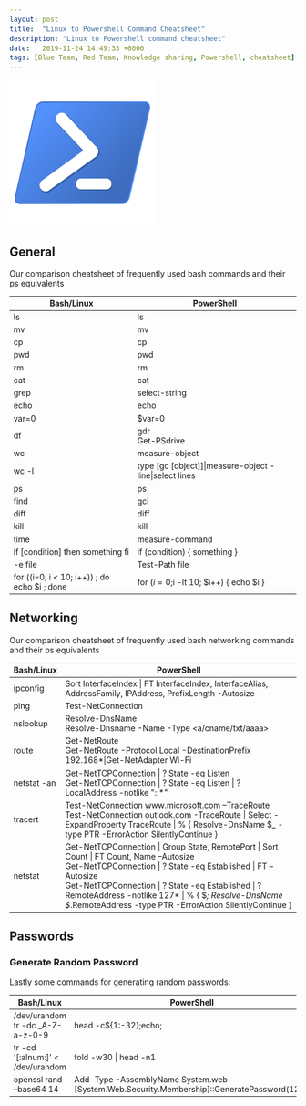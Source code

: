 ```yaml
---
layout: post
title:  "Linux to Powershell Command Cheatsheet"
description: "Linux to Powershell command cheatsheet"
date:   2019-11-24 14:49:33 +0000
tags: [Blue Team, Red Team, Knowledge sharing, Powershell, cheatsheet]
---
```


![jupyter logo](/assets/PowerShell_5.0.png)

## General
Our comparison cheatsheet of frequently used bash commands and their ps equivalents

|Bash/Linux	|PowerShell|
|------|------|
|ls	|ls|
|mv	|mv|
|cp	|cp|
|pwd |pwd|
|rm	|rm|
|cat	|cat|
|grep	|select-string|
|echo	|echo|
|var=0	|$var=0|
|df	|gdr<br>Get-PSdrive|
|wc |measure-object|
|wc -l|type \[gc \[object\]\]\|measure-object -line\|select lines
|ps	|ps|
|find	|gci|
|diff	|diff|
|kill	|kill|
|time	|measure-command|
|if [condition] then something fi |if (condition) { something } |
|-e file	|Test-Path file|
|for ((i=0; i < 10; i++)) ; do echo $i ; done	|for ($i=0;$i -lt 10; $i++) { echo $i }|

## Networking
Our comparison cheatsheet of frequently used bash networking commands and their ps equivalents

|Bash/Linux	|PowerShell|
|------|------|
|ipconfig	|Sort InterfaceIndex \| FT InterfaceIndex, InterfaceAlias, AddressFamily, IPAddress, PrefixLength -Autosize
|ping	|Test-NetConnection|
|nslookup	|Resolve-DnsName<br>Resolve-Dnsname -Name <name> -Type <a/cname/txt/aaaa>|
|route	|Get-NetRoute <br> Get-NetRoute -Protocol Local -DestinationPrefix 192.168*\|Get-NetAdapter Wi-Fi 
|netstat -an	|Get-NetTCPConnection \| ? State -eq Listen <br> Get-NetTCPConnection \| ? State -eq Listen \| ? LocalAddress -notlike "::*"|
|tracert	|Test-NetConnection www.microsoft.com –TraceRoute<br>Test-NetConnection outlook.com -TraceRoute \| Select -ExpandProperty TraceRoute \| % { Resolve-DnsName $_ -type PTR -ErrorAction SilentlyContinue }
|netstat	|Get-NetTCPConnection \| Group State, RemotePort \| Sort Count \| FT Count, Name –Autosize<br>Get-NetTCPConnection \| ? State -eq Established \| FT –Autosize<br>Get-NetTCPConnection \| ? State -eq Established \| ? RemoteAddress -notlike 127* \| % { $_; Resolve-DnsName $_.RemoteAddress -type PTR -ErrorAction SilentlyContinue }

## Passwords
### Generate Random Password
Lastly some commands for generating random passwords:

|Bash/Linux	|PowerShell|
|------|------|
|/dev/urandom tr -dc _A-Z-a-z-0-9 | head -c${1:-32};echo;|
|tr -cd '[:alnum:]' < /dev/urandom | fold -w30 \| head -n1|
|openssl rand –base64 14|Add-Type -AssemblyName System.web<br>[System.Web.Security.Membership]::GeneratePassword(12,3)|